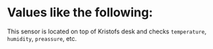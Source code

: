 # Values like the following:

This sensor is located on top of Kristofs desk and checks 
`temperature`,  `humidity`, `preassure`, etc. 

